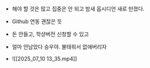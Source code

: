 - 해야 할 것은 많고 집중은 안 되고 밤새 옵시디언 새로 만졌다.
- Github 연동 괜찮은 듯
- 돈 안들고, 학샹버전 신청할 수 있고

- 얼마 안남았다 승우야. 불태워서 없애버리자
- ![[2025_07_10 13_35.mp4]]